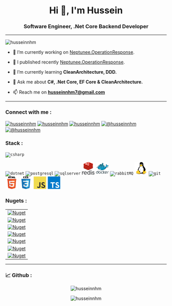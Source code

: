 <h1 align="center">Hi 👋, I'm Hussein</h1>
<h3 align="center">Software Engineer, .Net Core Backend Developer</h3>
<hr/>

<p align="left"> <img src="https://komarev.com/ghpvc/?username=husseinnhm&label=Profile%20views&color=0e75b6&style=flat" alt="husseinnhm" /> </p>

- 🔭 I’m currently working on [Neptunee.OperationResponse](https://github.com/HusseinnHM/Neptunee.OperationResponse).

- 👯 I published recently [Neptunee.OperationResponse](https://github.com/HusseinnHM/Neptunee.OperationResponse).

- 🌱 I’m currently learning **CleanArchitecture, DDD.**

- 💬 Ask me about **C#, .Net Core, EF Core & CleanArchitecture.**

- 📫 Reach me on **husseinnhm7@gmail.com**
<hr/>

<h3 align="left">Connect with me :</h3>
<p align="left">
<a href="https://linkedin.com/in/husseinnhm" target="blank"><img align="center" src="https://raw.githubusercontent.com/rahuldkjain/github-profile-readme-generator/master/src/images/icons/Social/linked-in-alt.svg" alt="husseinnhm" height="30" width="40" /></a>
<a href="https://twitter.com/husseinnhm" target="blank"><img align="center" src="https://raw.githubusercontent.com/rahuldkjain/github-profile-readme-generator/master/src/images/icons/Social/twitter.svg" alt="husseinnhm" height="30" width="40" /></a>
<a href="https://fb.com/husseinnhm" target="blank"><img align="center" src="https://raw.githubusercontent.com/rahuldkjain/github-profile-readme-generator/master/src/images/icons/Social/facebook.svg" alt="husseinnhm" height="30" width="40" /></a>
<a href="https://medium.com/@husseinnhm" target="blank"><img align="center" src="https://raw.githubusercontent.com/rahuldkjain/github-profile-readme-generator/master/src/images/icons/Social/medium.svg" alt="@husseinnhm" height="30" width="40" /></a>
<a href="https://t.me/husseinnhm" target="blank"><img align="center" src="https://upload.wikimedia.org/wikipedia/commons/8/82/Telegram_logo.svg" alt="@husseinnhm" height="30" width="40" /></a>
</p>

<h3 align="left">Stack :</h3>
<p align="left">
  <code><img src="https://upload.wikimedia.org/wikipedia/commons/b/bd/Logo_C_sharp.svg" alt="csharp" width="40" height="40"/></code>

  <code><img src="https://upload.wikimedia.org/wikipedia/commons/e/ee/.NET_Core_Logo.svg" alt="dotnet" width="40" height="40"/></code> 
  <code><img src="https://upload.wikimedia.org/wikipedia/commons/2/29/Postgresql_elephant.svg" alt="postgresql" width="40" height="40"/></code> 
  <code><img src="https://www.svgrepo.com/show/303229/microsoft-sql-server-logo.svg" alt="sqlserver" width="40" height="40"/></code>
  <code><img src="https://raw.githubusercontent.com/devicons/devicon/master/icons/redis/redis-original-wordmark.svg" alt="redis" width="40" height="40"/></code> 
  <code><img src="https://raw.githubusercontent.com/devicons/devicon/master/icons/docker/docker-original-wordmark.svg" alt="docker" width="40" height="40"/></code>
  <code><img src="https://www.vectorlogo.zone/logos/rabbitmq/rabbitmq-icon.svg" alt="rabbitMQ" width="40" height="40"/></code> 
  <code><img src="https://raw.githubusercontent.com/devicons/devicon/master/icons/linux/linux-original.svg" alt="linux" width="40" height="40"/></code> 
  <code><img src="https://www.vectorlogo.zone/logos/git-scm/git-scm-icon.svg" alt="git" width="40" height="40"/></code>
  <code><img src="https://raw.githubusercontent.com/devicons/devicon/master/icons/html5/html5-original-wordmark.svg" alt="html5" width="40" height="40"/></code> 
  <code><img src="https://raw.githubusercontent.com/devicons/devicon/master/icons/css3/css3-original-wordmark.svg" alt="css3" width="40" height="40"/></code>
  <code><img src="https://raw.githubusercontent.com/devicons/devicon/master/icons/javascript/javascript-original.svg" alt="javascript" width="40" height="40"/></code>
  <code><img src="https://raw.githubusercontent.com/devicons/devicon/master/icons/typescript/typescript-original.svg" alt="typescript" width="40" height="40"/></code>
</p>

<h3 align="left"> Nugets :</h3>

  <table>

  <tbody>



  <tr> <td> 
    <a href="https://www.nuget.org/packages/Neptunee.BaseCleanArchitecture/">
  <img alt="Nuget" src="https://img.shields.io/nuget/dt/Neptunee?color=blue&label=Neptunee&logo=nuget&style=flate">
  </a>
  </td> </tr>
  
  <tr> <td> 
    <a href="https://www.nuget.org/packages/Neptunee.OperationResponse/">
  <img alt="Nuget" src="https://img.shields.io/nuget/dt/Neptunee.OperationResponse?color=blue&label=Neptunee.OperationResponse&logo=nuget&style=flate">
  </a>
  </td> </tr>
  
  <tr> <td> 
    <a href="https://www.nuget.org/packages/Neptunee.EntityFrameworkCore.MultiLanguage/">
  <img alt="Nuget" src="https://img.shields.io/nuget/dt/Neptunee.EntityFrameworkCore.MultiLanguage?color=blue&label=Neptunee.EntityFrameworkCore.MultiLanguage&logo=nuget&style=flate">
  </a>
  </td> </tr>
  
  <tr> <td> 
    <a href="https://www.nuget.org/packages/Neptunee.xApi/">
  <img alt="Nuget" src="https://img.shields.io/nuget/dt/Neptunee.xApi?color=blue&label=Neptunee.xApi&logo=nuget&style=flate">
  </a>
  </td> </tr>
  <tr> <td> 
    <a href="https://www.nuget.org/packages/Neptunee.Swagger/">
  <img alt="Nuget" src="https://img.shields.io/nuget/dt/Neptunee.Swagger?color=blue&label=Neptunee.Swagger&logo=nuget&style=flate">
  </a>
  </td> </tr>
  
  <tr> <td> 
    <a href="https://www.nuget.org/packages/Neptunee.EntityFrameworkCore/">
  <img alt="Nuget" src="https://img.shields.io/nuget/dt/Neptunee.EntityFrameworkCore?color=blue&label=Neptunee.EntityFrameworkCore&logo=nuget&style=flate">
  </a>
  </td> </tr>

  <tr> <td> 
    <a href="https://www.nuget.org/packages/Neptunee.EntityFrameworkCore/">
  <img alt="Nuget" src="https://img.shields.io/nuget/dt/Neptunee.Handlers?color=blue&label=Neptunee.Handlers&logo=nuget&style=flate">
  </a>
  </td> </tr>
  

  </tbody>

  </table>

  </td>
  </tr>
  </tbody>

  </table>
<hr/>

<h3 align="left">📈  Github :</h3>

<p align="center"> <img src="https://github-readme-stats.vercel.app/api/top-langs?username=husseinnhm&show_icons=true&layout=compact&theme=github_dark" alt="husseinnhm" />
<p align="center"> <img src="https://github-readme-stats.vercel.app/api?username=husseinnhm&show_icons=true&theme=github_dark" alt="husseinnhm" />




